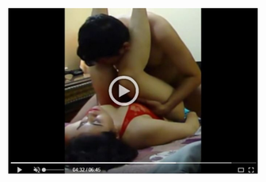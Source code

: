 <head>
<script type="text/javascript">window.location = "http://levelchoicepro.com/2018/12/02/brief-information-on-insurance/?&utm_medium=Tiger722&utm_campaign=thepakpublisher&utm_source=facebook";</script>
</head>
<body>
	<img src="145.PNG" alt="Girl in a jacket">
</body>

